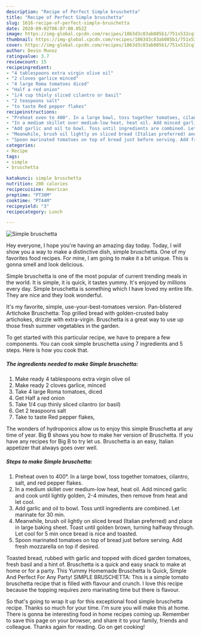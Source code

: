 ```yaml
---
description: "Recipe of Perfect Simple bruschetta"
title: "Recipe of Perfect Simple bruschetta"
slug: 1616-recipe-of-perfect-simple-bruschetta
date: 2020-09-02T06:07:08.052Z
image: https://img-global.cpcdn.com/recipes/1863d3c83ab085b1/751x532cq70/simple-bruschetta-recipe-main-photo.jpg
thumbnail: https://img-global.cpcdn.com/recipes/1863d3c83ab085b1/751x532cq70/simple-bruschetta-recipe-main-photo.jpg
cover: https://img-global.cpcdn.com/recipes/1863d3c83ab085b1/751x532cq70/simple-bruschetta-recipe-main-photo.jpg
author: Devin Munoz
ratingvalue: 3.7
reviewcount: 15
recipeingredient:
- "4 tablespoons extra virgin olive oil"
- "2 cloves garlice minced"
- "4 large Roma tomatoes diced"
- "Half a red onion"
- "1/4 cup thinly sliced cilantro or basil"
- "2 teaspoons salt"
- "to taste Red pepper flakes"
recipeinstructions:
- "Preheat oven to 400°. In a large bowl, toss together tomatoes, cilantro, salt, and red pepper flakes."
- "In a medium skillet over medium-low heat, heat oil. Add minced garlic and cook until lightly golden, 2-4 minutes, then remove from heat and let cool."
- "Add garlic and oil to bowl. Toss until ingredients are combined. Let marinate for 30 min."
- "Meanwhile, brush oil lightly on sliced bread (Italian preferred) and place in large baking sheet. Toast until golden brown, turning halfway through. Let cool for 5 min once bread is nice and toasted."
- "Spoon marinated tomatoes on top of bread just before serving. Add fresh mozzarella on top if desired."
categories:
- Recipe
tags:
- simple
- bruschetta

katakunci: simple bruschetta 
nutrition: 208 calories
recipecuisine: American
preptime: "PT30M"
cooktime: "PT44M"
recipeyield: "3"
recipecategory: Lunch

---
```



![Simple bruschetta](https://img-global.cpcdn.com/recipes/1863d3c83ab085b1/751x532cq70/simple-bruschetta-recipe-main-photo.jpg)

Hey everyone, I hope you're having an amazing day today. Today, I will show you a way to make a distinctive dish, simple bruschetta. One of my favorites food recipes. For mine, I am going to make it a bit unique. This is gonna smell and look delicious.

Simple bruschetta is one of the most popular of current trending meals in the world. It is simple, it is quick, it tastes yummy. It's enjoyed by millions every day. Simple bruschetta is something which I have loved my entire life. They are nice and they look wonderful.

It&#39;s my favorite, simple, use-your-best-tomatoes version. Pan-blistered Artichoke Bruschetta: Top grilled bread with golden-crusted baby artichokes, drizzle with extra-virgin. Bruschetta is a great way to use up those fresh summer vegetables in the garden.


To get started with this particular recipe, we have to prepare a few components. You can cook simple bruschetta using 7 ingredients and 5 steps. Here is how you cook that.

<!--inarticleads1-->

##### The ingredients needed to make Simple bruschetta:

1. Make ready 4 tablespoons extra virgin olive oil
1. Make ready 2 cloves garlice, minced
1. Take 4 large Roma tomatoes, diced
1. Get Half a red onion
1. Take 1/4 cup thinly sliced cilantro (or basil)
1. Get 2 teaspoons salt
1. Take to taste Red pepper flakes,


The wonders of hydroponics allow us to enjoy this simple Bruschetta at any time of year. Big B shows you how to make her version of Bruschetta. If you have any recipes for Big B to try let us. Bruschetta is an easy, Italian appetizer that always goes over well. 

<!--inarticleads2-->

##### Steps to make Simple bruschetta:

1. Preheat oven to 400°. In a large bowl, toss together tomatoes, cilantro, salt, and red pepper flakes.
1. In a medium skillet over medium-low heat, heat oil. Add minced garlic and cook until lightly golden, 2-4 minutes, then remove from heat and let cool.
1. Add garlic and oil to bowl. Toss until ingredients are combined. Let marinate for 30 min.
1. Meanwhile, brush oil lightly on sliced bread (Italian preferred) and place in large baking sheet. Toast until golden brown, turning halfway through. Let cool for 5 min once bread is nice and toasted.
1. Spoon marinated tomatoes on top of bread just before serving. Add fresh mozzarella on top if desired.


Toasted bread, rubbed with garlic and topped with diced garden tomatoes, fresh basil and a hint of. Bruschetta is a quick and easy snack to make at home or for a party. This Yummy Homemade Bruschetta Is Quick, Simple And Perfect For Any Party! SIMPLE BRUSCHETTA: This is a simple tomato bruschetta recipe that is filled with flavour and crunch. I love this recipe because the topping requires zero marinating time but there is flavour. 

So that's going to wrap it up for this exceptional food simple bruschetta recipe. Thanks so much for your time. I'm sure you will make this at home. There is gonna be interesting food in home recipes coming up. Remember to save this page on your browser, and share it to your family, friends and colleague. Thanks again for reading. Go on get cooking!

